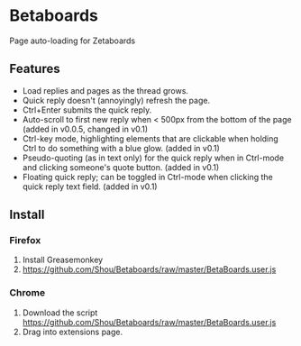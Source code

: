 Betaboards
==========

Page auto-loading for Zetaboards

## Features
* Load replies and pages as the thread grows.
* Quick reply doesn't (annoyingly) refresh the page.
* Ctrl+Enter submits the quick reply.
* Auto-scroll to first new reply when < 500px from the bottom of the page (added in v0.0.5, changed in v0.1)
* Ctrl-key mode, highlighting elements that are clickable when holding Ctrl to do something with a blue glow. (added in v0.1)
* Pseudo-quoting (as in text only) for the quick reply when in Ctrl-mode and clicking someone's quote button. (added in v0.1)
* Floating quick reply; can be toggled in Ctrl-mode when clicking the quick reply text field. (added in v0.1)

## Install

### Firefox
1. Install Greasemonkey
2. https://github.com/Shou/Betaboards/raw/master/BetaBoards.user.js

### Chrome
1. Download the script https://github.com/Shou/Betaboards/raw/master/BetaBoards.user.js
2. Drag into extensions page.
